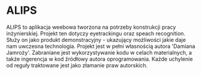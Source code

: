 # ALIPS
ALIPS to aplikacja weebowa tworzona na potrzeby konstrukcji pracy inżynierskiej. Projekt ten dotyczy eyetrackingu oraz speach recognition. Służy on jako produkt demonstracyjny - ukazujący możliwości jakie daje nam uwczesna technologia. Projekt jest w pełni własnością autora 'Damiana Jamroży'. Zabraniane jest wykorzystywanie kodu w celach materialnych, a także ingerencja w kod źródłowy autora oprogramowania. Każde uchylenie od reguły traktowane jest jako złamanie praw autorskich.
